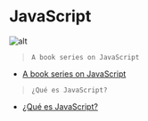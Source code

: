 # JavaScript

![alt](https://upload.wikimedia.org/wikipedia/commons/thumb/9/99/Unofficial_JavaScript_logo_2.svg/1200px-Unofficial_JavaScript_logo_2.svg.png)

> `A book series on JavaScript`

* [A book series on JavaScript](https://github.com/getify/You-Dont-Know-JS/tree/2nd-ed)

> `¿Qué es JavaScript?`

* [¿Qué es JavaScript?](https://code.tutsplus.com/es/tutorials/what-is-javascript--cms-26177)
